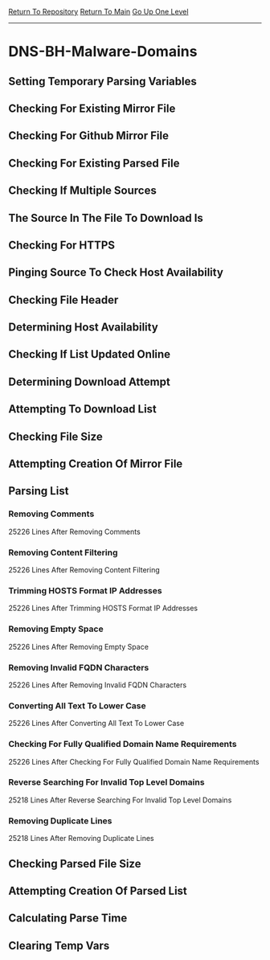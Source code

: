 [Return To Repository](https://github.com/deathbybandaid/piholeparser/)
[Return To Main](https://github.com/deathbybandaid/piholeparser/blob/master/RecentRunLogs/Mainlog.md)
[Go Up One Level](https://github.com/deathbybandaid/piholeparser/blob/master/RecentRunLogs/TopLevelScripts/30-Processing-External-Blacklists.md)
____________________________________
# DNS-BH-Malware-Domains
## Setting Temporary Parsing Variables
## Checking For Existing Mirror File
## Checking For Github Mirror File
## Checking For Existing Parsed File
## Checking If Multiple Sources
## The Source In The File To Download Is
## Checking For HTTPS
## Pinging Source To Check Host Availability
## Checking File Header
## Determining Host Availability
## Checking If List Updated Online
## Determining Download Attempt
## Attempting To Download List
## Checking File Size
## Attempting Creation Of Mirror File
## Parsing List
### Removing Comments
25226 Lines After Removing Comments
### Removing Content Filtering
25226 Lines After Removing Content Filtering
### Trimming HOSTS Format IP Addresses
25226 Lines After Trimming HOSTS Format IP Addresses
### Removing Empty Space
25226 Lines After Removing Empty Space
### Removing Invalid FQDN Characters
25226 Lines After Removing Invalid FQDN Characters
### Converting All Text To Lower Case
25226 Lines After Converting All Text To Lower Case
### Checking For Fully Qualified Domain Name Requirements
25226 Lines After Checking For Fully Qualified Domain Name Requirements
### Reverse Searching For Invalid Top Level Domains
25218 Lines After Reverse Searching For Invalid Top Level Domains
### Removing Duplicate Lines
25218 Lines After Removing Duplicate Lines
## Checking Parsed File Size
## Attempting Creation Of Parsed List
## Calculating Parse Time
## Clearing Temp Vars
